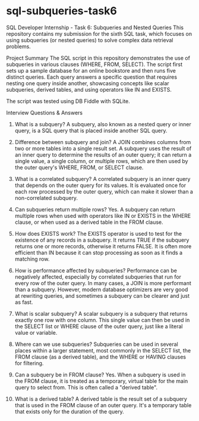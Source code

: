 # sql-subqueries-task6
SQL Developer Internship - Task 6: Subqueries and Nested Queries
This repository contains my submission for the sixth SQL task, which focuses on using subqueries (or nested queries) to solve complex data retrieval problems.

Project Summary
The SQL script in this repository demonstrates the use of subqueries in various clauses (WHERE, FROM, SELECT). The script first sets up a sample database for an online bookstore and then runs five distinct queries. Each query answers a specific question that requires nesting one query inside another, showcasing concepts like scalar subqueries, derived tables, and using operators like IN and EXISTS.

The script was tested using DB Fiddle with SQLite.

Interview Questions & Answers
1. What is a subquery?
A subquery, also known as a nested query or inner query, is a SQL query that is placed inside another SQL query.

2. Difference between subquery and join?
A JOIN combines columns from two or more tables into a single result set. A subquery uses the result of an inner query to determine the results of an outer query; it can return a single value, a single column, or multiple rows, which are then used by the outer query's WHERE, FROM, or SELECT clause.

3. What is a correlated subquery?
A correlated subquery is an inner query that depends on the outer query for its values. It is evaluated once for each row processed by the outer query, which can make it slower than a non-correlated subquery.

4. Can subqueries return multiple rows?
Yes. A subquery can return multiple rows when used with operators like IN or EXISTS in the WHERE clause, or when used as a derived table in the FROM clause.

5. How does EXISTS work?
The EXISTS operator is used to test for the existence of any records in a subquery. It returns TRUE if the subquery returns one or more records, otherwise it returns FALSE. It is often more efficient than IN because it can stop processing as soon as it finds a matching row.

6. How is performance affected by subqueries?
Performance can be negatively affected, especially by correlated subqueries that run for every row of the outer query. In many cases, a JOIN is more performant than a subquery. However, modern database optimizers are very good at rewriting queries, and sometimes a subquery can be clearer and just as fast.

7. What is scalar subquery?
A scalar subquery is a subquery that returns exactly one row with one column. This single value can then be used in the SELECT list or WHERE clause of the outer query, just like a literal value or variable.

8. Where can we use subqueries?
Subqueries can be used in several places within a larger statement, most commonly in the SELECT list, the FROM clause (as a derived table), and the WHERE or HAVING clauses for filtering.

9. Can a subquery be in FROM clause?
Yes. When a subquery is used in the FROM clause, it is treated as a temporary, virtual table for the main query to select from. This is often called a "derived table".

10. What is a derived table?
A derived table is the result set of a subquery that is used in the FROM clause of an outer query. It's a temporary table that exists only for the duration of the query.
